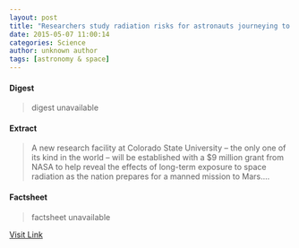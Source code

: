 ```yaml
---
layout: post
title: "Researchers study radiation risks for astronauts journeying to Mars"
date: 2015-05-07 11:00:14
categories: Science
author: unknown author
tags: [astronomy & space]
---
```



#### Digest
>digest unavailable

#### Extract
>A new research facility at Colorado State University – the only one of its kind in the world – will be established with a $9 million grant from NASA to help reveal the effects of long-term exposure to space radiation as the nation prepares for a manned mission to Mars....

#### Factsheet
>factsheet unavailable

[Visit Link](http://phys.org/news350200804.html)


